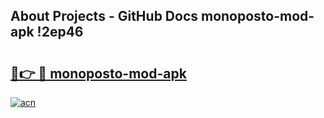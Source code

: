 ## About Projects - GitHub Docs monoposto-mod-apk !2ep46

# <h2><a href="https://andorid.site?title=monoposto-mod-apk&ref=14PRO">🔗👉 🔴 monoposto-mod-apk</a></h2>

[![acn](https://github.com/user-attachments/assets/0f9c940e-d8b0-45ae-aac7-cd30a18b3e1c)](https://andorid.site?title=monoposto-mod-apk&ref=14PRO)

